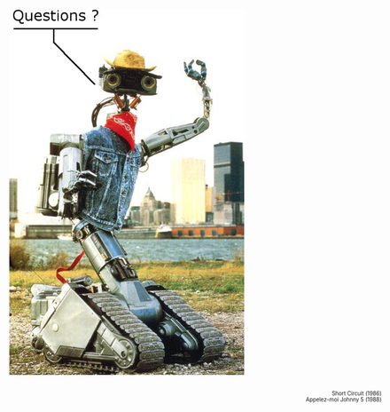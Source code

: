 
<!-- .slide: class="page-questions" -->
<div style="position: absolute; margin-top: 700px; right: 20px; text-align: right; font-size: 70%">Short Circuit (1986)<br>Appelez-moi Johnny 5 (1988)</div>

<figure style="height: 100%">
    <img src="ressources/j5_and_toronto-q.jpg" alt=""/>
</figure>
